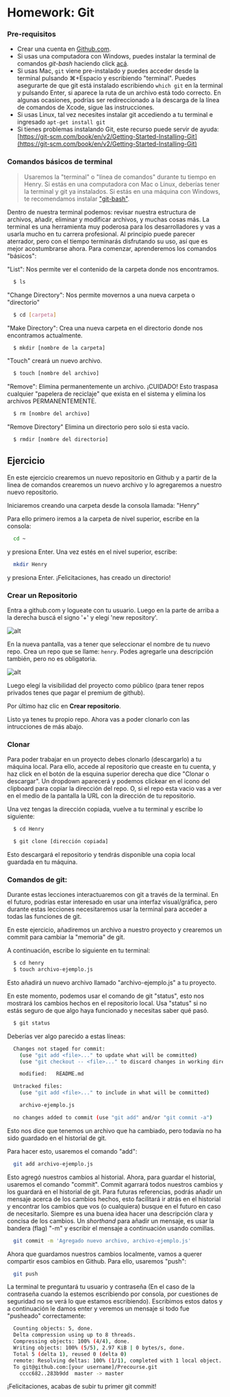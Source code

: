 # Homework: Git

### Pre-requisitos

* Crear una cuenta en [Github.com](https://www.github.com/).
* Si usas una computadora con Windows, puedes instalar la terminal de comandos _git-bash_ haciendo click [acá](https://git-for-windows.github.io/).
* Si usas Mac, `git` viene pre-instalado y puedes acceder desde la terminal pulsando ⌘+Espacio y escribiendo "terminal". Puedes asegurarte de que git está instalado escribiendo `which git` en la terminal y pulsando Enter, si aparece la ruta de un archivo está todo correcto. En algunas ocasiones, podrías ser redireccionado a la descarga de la línea de comandos de Xcode, sigue las instrucciones.
* Si usas Linux, tal vez necesites instalar git accediendo a tu terminal e ingresado `apt-get install git`
* Si tienes problemas instalando Git, este recurso puede servir de ayuda: [https://git-scm.com/book/en/v2/Getting-Started-Installing-Git](https://git-scm.com/book/en/v2/Getting-Started-Installing-Git)


### Comandos básicos de terminal

> Usaremos la "terminal" o "línea de comandos" durante tu tiempo en Henry. Si estás en una computadora con Mac o Linux, deberías tener la terminal y git ya instalados. Si estás en una máquina con Windows, te recomendamos instalar ["git-bash"](https://git-for-windows.github.io/).

Dentro de nuestra terminal podemos: revisar nuestra estructura de archivos, añadir, eliminar y modificar archivos, y muchas cosas más. La terminal es una herramienta muy poderosa para los desarrolladores y vas a usarla mucho en tu carrera profesional. Al principio puede parecer aterrador, pero con el tiempo terminarás disfrutando su uso, así que es mejor acostumbrarse ahora. Para comenzar, aprenderemos los comandos "básicos":

"List": Nos permite ver el contenido de la carpeta donde nos encontramos.
```bash
  $ ls
```


"Change Directory": Nos permite movernos a una nueva carpeta o "directorio"
```bash
  $ cd [carpeta]
```

"Make Directory": Crea una nueva carpeta en el directorio donde nos encontramos actualmente.
```bash
  $ mkdir [nombre de la carpeta]
```

"Touch" creará un nuevo archivo.
```bash
  $ touch [nombre del archivo]
```

"Remove": Elimina permanentemente un archivo. ¡CUIDADO! Esto traspasa cualquier "papelera de reciclaje" que exista en el sistema y elimina los archivos PERMANENTEMENTE. 
```bash
  $ rm [nombre del archivo]
```
"Remove Directory" Elimina un directorio pero solo si esta vacío.
```bash
  $ rmdir [nombre del directorio]
```

## Ejercicio

En este ejercicio crearemos un nuevo repositorio en Github y a partir de la linea de comandos crearemos un nuevo archivo y lo agregaremos a nuestro nuevo repositorio.

Iniciaremos creando una carpeta desde la consola llamada: "Henry"

Para ello primero iremos a la carpeta de nivel superior, escribe en la consola:
```bash
  cd ~
```

y presiona Enter. Una vez estés en el nivel superior, escribe:
```bash
  mkdir Henry
```

y presiona Enter. ¡Felicitaciones, has creado un directorio!

### Crear un Repositorio

Entra a github.com y logueate con tu usuario. Luego en la parte de arriba a la derecha buscá el signo '+' y elegí 'new repository'.

![alt](../img/repo-create.png)

En la nueva pantalla, vas a tener que seleccionar el nombre de tu nuevo repo. Crea un repo que se llame: `henry`. Podes agregarle una descripción también, pero no es obligatoria.

![alt](../img/create-repository-name.png)

Luego elegí la visibilidad del proyecto como público (para tener repos privados tenes que pagar el premium de github).

Por último haz clic en **Crear repositorio**.

Listo ya tenes tu propio repo. Ahora vas a poder clonarlo con las intrucciones de más abajo.

### Clonar

Para poder trabajar en un proyecto debes clonarlo (descargarlo) a tu máquina local. Para ello, accede al repositorio que creaste en tu cuenta, y haz click en el botón de la esquina superior derecha que dice "Clonar o descargar". Un dropdown aparecerá y podemos clickear en el icono del clipboard para copiar la dirección del repo. O, si el repo esta vacio vas a ver en el medio de la pantalla la URL con la dirección de tu repositorio.

Una vez tengas la dirección copiada, vuelve a tu terminal y escribe lo siguiente:

```bash
  $ cd Henry

  $ git clone [dirección copiada]
```

Esto descargará el repositorio y tendrás disponible una copia local guardada en tu máquina.

### Comandos de git:

Durante estas lecciones interactuaremos con git a través de la terminal. En el futuro, podrías estar interesado en usar una interfaz visual/gráfica, pero durante estas lecciones necesitaremos usar la terminal para acceder a todas las funciones de git.

En este ejercicio, añadiremos un archivo a nuestro proyecto y crearemos un commit para cambiar la "memoria" de git.

A continuación, escribe lo siguiente en tu terminal:

```bash
  $ cd henry
  $ touch archivo-ejemplo.js
```

Esto añadirá un nuevo archivo llamado "archivo-ejemplo.js" a tu proyecto.

En este momento, podemos usar el comando de git "status", esto nos mostrará los cambios hechos en el repositorio local. Usa "status" si no estás seguro de que algo haya funcionado y necesitas saber qué pasó.

```bash
  $ git status
```

Deberías ver algo parecido a estas líneas:

```bash
  Changes not staged for commit:
    (use "git add <file>..." to update what will be committed)
    (use "git checkout -- <file>..." to discard changes in working directory)

    modified:   README.md

  Untracked files:
    (use "git add <file>..." to include in what will be committed)

    archivo-ejemplo.js

  no changes added to commit (use "git add" and/or "git commit -a")
```

Esto nos dice que tenemos un archivo que ha cambiado, pero todavía no ha sido guardado en el historial de git.

Para hacer esto, usaremos el comando "add":


```bash
  git add archivo-ejemplo.js
```

Esto agregó nuestros cambios al historial. Ahora, para guardar el historial, usaremos el comando "commit". Commit agarrará todos nuestros cambios y los guardará en el historial de git. Para futuras referencias, podrás añadir un mensaje acerca de los cambios hechos, esto facilitará ir atrás en el historial y encontrar los cambios que vos (o cualquiera) busque en el futuro en caso de necesitarlo. Siempre es una buena idea hacer una descripción clara y concisa de los cambios. Un _shorthand_ para añadir un mensaje, es usar la bandera (flag) "-m" y escribir el mensaje a continuación usando comillas.

```bash
  git commit -m 'Agregado nuevo archivo, archivo-ejemplo.js'
```

Ahora que guardamos nuestros cambios localmente, vamos a querer compartir esos cambios en Github. Para ello, usaremos "push":

```bash
  git push
```

La terminal te preguntará tu usuario y contraseña (En el caso de la contraseña cuando la estemos escribiendo por consola, por cuestiones de seguridad no se verá lo que estamos escribiendo). Escribimos estos datos y a continuación le damos enter y veremos un mensaje si todo fue "pusheado" correctamente:

```bash
  Counting objects: 5, done.
  Delta compression using up to 8 threads.
  Compressing objects: 100% (4/4), done.
  Writing objects: 100% (5/5), 2.97 KiB | 0 bytes/s, done.
  Total 5 (delta 1), reused 0 (delta 0)
  remote: Resolving deltas: 100% (1/1), completed with 1 local object.
  To git@github.com:[your username]/Precourse.git
    cccc682..283b9dd  master -> master
```

¡Felicitaciones, acabas de subir tu primer git commit!